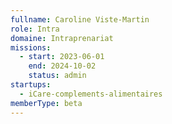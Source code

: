 ```yaml
---
fullname: Caroline Viste-Martin
role: Intra
domaine: Intraprenariat
missions:
  - start: 2023-06-01
    end: 2024-10-02
    status: admin
startups:
  - iCare-complements-alimentaires
memberType: beta
---
```


